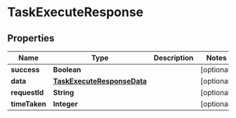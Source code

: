 

# TaskExecuteResponse


## Properties

| Name | Type | Description | Notes |
|------------ | ------------- | ------------- | -------------|
|**success** | **Boolean** |  |  [optional] |
|**data** | [**TaskExecuteResponseData**](TaskExecuteResponseData.md) |  |  [optional] |
|**requestId** | **String** |  |  [optional] |
|**timeTaken** | **Integer** |  |  [optional] |



